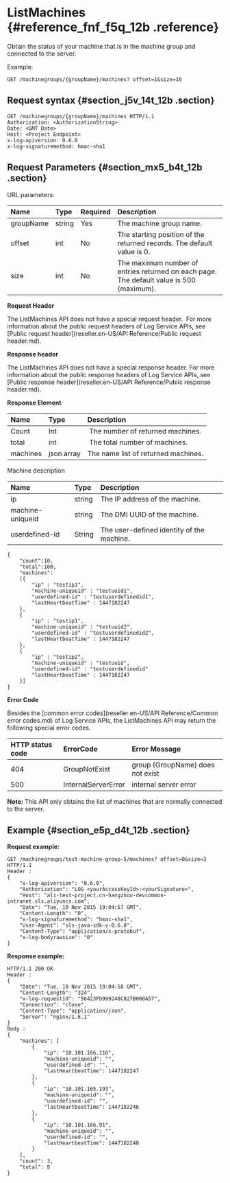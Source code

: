 # ListMachines {#reference_fnf_f5q_12b .reference}

Obtain the status of your machine that is in the machine group and connected to the server.

Example:

```
GET /machinegroups/{groupName}/machines? offset=1&size=10
```

## Request syntax {#section_j5v_14t_12b .section}

```
GET /machinegroups/{groupName}/machines HTTP/1.1
Authorization: <AuthorizationString> 
Date: <GMT Date>
Host: <Project Endpoint>
x-log-apiversion: 0.6.0
x-log-signaturemethod: hmac-sha1
```

## Request Parameters {#section_mx5_b4t_12b .section}

URL parameters:

|Name|Type|Required|Description|
|:---|:---|:-------|:----------|
|groupName|string|Yes|The machine group name.|
|offset|int|No|The starting position of the returned records. The default value is 0.|
|size|int|No|The maximum number of entries returned on each page. The default value is 500 \(maximum\).|

**Request Header**

The ListMachines API does not have a special request header.  For more information about the public request headers of Log Service APIs, see [Public request header](reseller.en-US/API Reference/Public request header.md).

**Response header**

The ListMachines API does not have a special response header. For more information about the public response headers of Log Service APIs, see [Public response header](reseller.en-US/API Reference/Public response header.md).

**Response Element**

|Name|Type|Description|
|:---|:---|:----------|
|Count|Int| The number of returned machines.|
|total|int| The total number of machines.|
|machines|json array|The name list of returned machines.|

Machine description

|Name|Type|Description|
|:---|:---|:----------|
|ip|string|The IP address of the machine.|
|machine-uniqueid|string|The DMI UUID of the machine.|
|userdefined-id|String|The user-defined identity of the machine.|

```
{
    "count":10,
    "total":100,
    "machines":
    [{
        "ip" : "testip1",
        "machine-uniqueid" : "testuuid1",
        "userdefined-id" : "testuserdefinedid1",
        "lastHeartbeatTime" : 1447182247
    },
    {
        "ip" : "testip1",
        "machine-uniqueid" : "testuuid2",
        "userdefined-id" : "testuserdefinedid2",
        "lastHeartbeatTime" : 1447182247
    },
    {
        "ip" : "testip2",
        "machine-uniqueid" : "testuuid",
        "userdefined-id" : "testuserdefinedid"
        "lastHeartbeatTime" : 1447182247
    }]
}
```

**Error Code**

Besides the [common error codes](reseller.en-US/API Reference/Common error codes.md) of Log Service APIs, the ListMachines API may return the following special error codes.

|HTTP status code|ErrorCode|Error Message|
|:---------------|:--------|:------------|
|404|GroupNotExist|group \{GroupName\} does not exist|
|500|InternalServerError|internal server error|

**Note:** This API only obtains the list of machines that are normally connected to the server.

## Example {#section_e5p_d4t_12b .section}

**Request example:**

```
GET /machinegroups/test-machine-group-5/machines? offset=0&size=3 HTTP/1.1
Header :
{
    "x-log-apiversion": "0.6.0",
    "Authorization": "LOG <yourAccessKeyId>:<yourSignature>",
    "Host": "ali-test-project.cn-hangzhou-devcommon-intranet.sls.aliyuncs.com",
    "Date": "Tue, 10 Nov 2015 19:04:57 GMT",
    "Content-Length": "0",
    "x-log-signaturemethod": "hmac-sha1",
    "User-Agent": "sls-java-sdk-v-0.6.0",
    "Content-Type": "application/x-protobuf",
    "x-log-bodyrawsize": "0"
}
```

**Response example:**

```
HTTP/1.1 200 OK
Header :
{
    "Date": "Tue, 10 Nov 2015 19:04:58 GMT",
    "Content-Length": "324",
    "x-log-requestid": "56423FD999248C827B000A57",
    "Connection": "close",
    "Content-Type": "application/json",
    "Server": "nginx/1.6.1"
}
Body :
{
    "machines": [
        {
            "ip": "10.101.166.116",
            "machine-uniqueid": "",
            "userdefined-id": "",
            "lastHeartbeatTime": 1447182247
        },
        {
            "ip": "10.101.165.193",
            "machine-uniqueid": "",
            "userdefined-id": "",
            "lastHeartbeatTime": 1447182246
        },
        {
            "ip": "10.101.166.91",
            "machine-uniqueid": "",
            "userdefined-id": "",
            "lastHeartbeatTime": 1447182248
        }
    ],
    "count": 3,
    "total": 8
}
```


